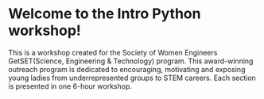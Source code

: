
# Welcome to the Intro Python workshop!

This is a workshop created for the Society of Women Engineers GetSET(Science, Engineering & Technology) program. This award-winning outreach program is dedicated to encouraging, motivating and exposing young ladies from underrepresented groups to STEM careers.  Each section is presented in one 6-hour workshop.
